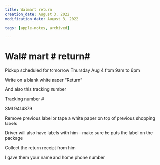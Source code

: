 ```yaml
---
title: Walmart return
creation_date: August 3, 2022
modification_date: August 3, 2022

tags: [apple-notes, archived]

---
```



# Wal# mart # return# 

Pickup scheduled for tomorrow Thursday Aug 4 from 9am to 6pm

Write on a blank white paper “Return”

And also this tracking number 

Tracking number #

SMI 9414879

Remove previous label or tape a white paper on top of previous shopping labels 

Driver will also have labels with him - make sure he puts the label on the package 

Collect the return receipt from him 

I gave them your name and home phone number 
